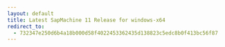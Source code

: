 ```yaml
---
layout: default
title: Latest SapMachine 11 Release for windows-x64
redirect_to:
  - 732347e250d6b4a18b000d58f4022453362435d138823c5edc8b0f413bc56f87
---
```

